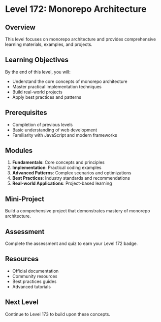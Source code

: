 # Level 172: Monorepo Architecture

## Overview
This level focuses on monorepo architecture and provides comprehensive learning materials, examples, and projects.

## Learning Objectives
By the end of this level, you will:
- Understand the core concepts of monorepo architecture
- Master practical implementation techniques
- Build real-world projects
- Apply best practices and patterns

## Prerequisites
- Completion of previous levels
- Basic understanding of web development
- Familiarity with JavaScript and modern frameworks

## Modules
1. **Fundamentals**: Core concepts and principles
2. **Implementation**: Practical coding examples
3. **Advanced Patterns**: Complex scenarios and optimizations
4. **Best Practices**: Industry standards and recommendations
5. **Real-world Applications**: Project-based learning

## Mini-Project
Build a comprehensive project that demonstrates mastery of monorepo architecture.

## Assessment
Complete the assessment and quiz to earn your Level 172 badge.

## Resources
- Official documentation
- Community resources
- Best practices guides
- Advanced tutorials

## Next Level
Continue to Level 173 to build upon these concepts.

